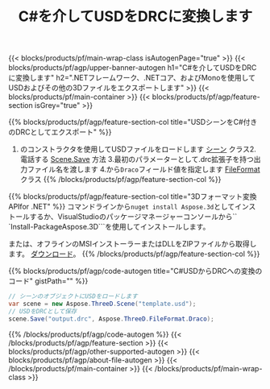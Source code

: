 ﻿---
title: C#を介してUSDをDRCに変換します 
description: .NETAPIを使用してUSDおよびその他の3Dファイルを変換します
url: /ja/net/conversion/usd-to-drc/
family: 3d
platformtag: net
feature: conversion
informat: USD
outformat: DRC
otherformats: PLY AMF DRC FBX RVM OBJ STL 3DS 
---
{{< blocks/products/pf/main-wrap-class isAutogenPage="true" >}}
{{< blocks/products/pf/agp/upper-banner-autogen h1="C#を介してUSDをDRCに変換します" h2=".NETフレームワーク、.NETコア、およびMonoを使用してUSDおよびその他の3Dファイルをエクスポートします" >}}
{{< blocks/products/pf/main-container >}}
{{< blocks/products/pf/agp/feature-section isGrey="true" >}}

{{% blocks/products/pf/agp/feature-section-col title="USDシーンをC#付きのDRCとしてエクスポート" %}}
1. のコンストラクタを使用してUSDファイルをロードします [シーン](https://apireference.aspose.com/3d/net/aspose.threed/scene) クラス2.電話する [Scene.Save](https://apireference.aspose.com/3d/net/aspose.threed/scene/methods/save/index) 方法
3.最初のパラメーターとして.drc拡張子を持つ出力ファイル名を渡します
4.から`Draco`フィールド値を指定します [FileFormat](https://apireference.aspose.com/3d/net/aspose.threed/fileformat/fields/index) クラス
{{% /blocks/products/pf/agp/feature-section-col %}}

{{% blocks/products/pf/agp/feature-section-col title="3Dフォーマット変換APIfor .NET" %}}
コマンドラインから```nuget install Aspose.3d```としてインストールするか、VisualStudioのパッケージマネージャーコンソールから`` `Install-PackageAspose.3D```を使用してインストールします。

または、オフラインのMSIインストーラーまたはDLLをZIPファイルから取得します。 [ダウンロード](https://releases.aspose.com/3d/net)。
{{% /blocks/products/pf/agp/feature-section-col %}}

{{% blocks/products/pf/agp/code-autogen title="C#USDからDRCへの変換のコード" gistPath="" %}}
```cs
// シーンのオブジェクトにUSDをロードします 
var scene = new Aspose.ThreeD.Scene("template.usd");
// USDをDRCとして保存 
scene.Save("output.drc", Aspose.ThreeD.FileFormat.Draco);

```
{{% /blocks/products/pf/agp/code-autogen %}}
{{< /blocks/products/pf/agp/feature-section >}}
{{< blocks/products/pf/agp/other-supported-autogen >}}
{{< blocks/products/pf/agp/about-file-autogen >}}
{{< /blocks/products/pf/main-container >}}
{{< /blocks/products/pf/main-wrap-class >}}